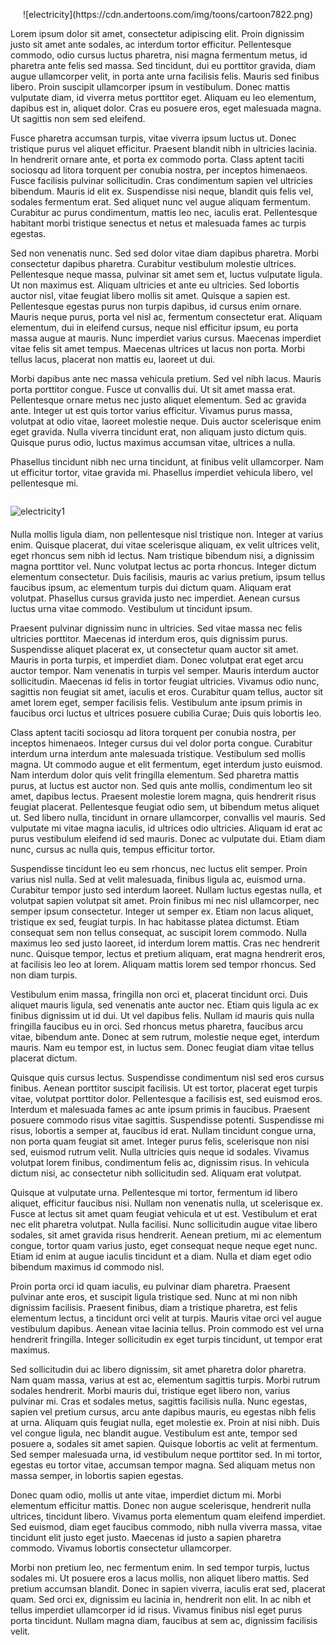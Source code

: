 <p style="text-align: center; padding-top: 3rem"> ![electricity](https://cdn.andertoons.com/img/toons/cartoon7822.png) </p>

Lorem ipsum dolor sit amet, consectetur adipiscing elit. Proin dignissim justo sit amet ante sodales, ac interdum tortor efficitur. Pellentesque commodo, odio cursus luctus pharetra, nisi magna fermentum metus, id pharetra ante felis sed massa. Sed tincidunt, dui eu porttitor gravida, diam augue ullamcorper velit, in porta ante urna facilisis felis. Mauris sed finibus libero. Proin suscipit ullamcorper ipsum in vestibulum. Donec mattis vulputate diam, id viverra metus porttitor eget. Aliquam eu leo elementum, dapibus est in, aliquet dolor. Cras eu posuere eros, eget malesuada magna. Ut sagittis non sem sed eleifend.

Fusce pharetra accumsan turpis, vitae viverra ipsum luctus ut. Donec tristique purus vel aliquet efficitur. Praesent blandit nibh in ultricies lacinia. In hendrerit ornare ante, et porta ex commodo porta. Class aptent taciti sociosqu ad litora torquent per conubia nostra, per inceptos himenaeos. Fusce facilisis pulvinar sollicitudin. Cras condimentum sapien vel ultricies bibendum. Mauris id elit ex. Suspendisse nisi neque, blandit quis felis vel, sodales fermentum erat. Sed aliquet nunc vel augue aliquam fermentum. Curabitur ac purus condimentum, mattis leo nec, iaculis erat. Pellentesque habitant morbi tristique senectus et netus et malesuada fames ac turpis egestas.

Sed non venenatis nunc. Sed sed dolor vitae diam dapibus pharetra. Morbi consectetur dapibus pharetra. Curabitur vestibulum molestie ultrices. Pellentesque neque massa, pulvinar sit amet sem et, luctus vulputate ligula. Ut non maximus est. Aliquam ultricies et ante eu ultricies. Sed lobortis auctor nisl, vitae feugiat libero mollis sit amet. Quisque a sapien est. Pellentesque egestas purus non turpis dapibus, id cursus enim ornare. Mauris neque purus, porta vel nisl ac, fermentum consectetur erat. Aliquam elementum, dui in eleifend cursus, neque nisl efficitur ipsum, eu porta massa augue at mauris. Nunc imperdiet varius cursus. Maecenas imperdiet vitae felis sit amet tempus. Maecenas ultrices ut lacus non porta. Morbi tellus lacus, placerat non mattis eu, laoreet ut dui.

Morbi dapibus ante nec massa vehicula pretium. Sed vel nibh lacus. Mauris porta porttitor congue. Fusce ut convallis dui. Ut sit amet massa erat. Pellentesque ornare metus nec justo aliquet elementum. Sed ac gravida ante. Integer ut est quis tortor varius efficitur. Vivamus purus massa, volutpat at odio vitae, laoreet molestie neque. Duis auctor scelerisque enim eget gravida. Nulla viverra tincidunt erat, non aliquam justo dictum quis. Quisque purus odio, luctus maximus accumsan vitae, ultrices a nulla.

Phasellus tincidunt nibh nec urna tincidunt, at finibus velit ullamcorper. Nam ut efficitur tortor, vitae gravida mi. Phasellus imperdiet vehicula libero, vel pellentesque mi. <p style="
  float: left;
  width: 475px;
  shape-outside: url(https://i.pinimg.com/474x/97/e8/01/97e80176cfe13464201f981e67423b5a--what-is-electricity-students.jpg);
  shape-margin:20px;
  margin-right: 20px;
  margin-bottom: 20px;
"> ![electricity1](https://i.pinimg.com/474x/97/e8/01/97e80176cfe13464201f981e67423b5a--what-is-electricity-students.jpg) </p> Nulla mollis ligula diam, non pellentesque nisl tristique non. Integer at varius enim. Quisque placerat, dui vitae scelerisque aliquam, ex velit ultrices velit, eget rhoncus sem nibh id lectus. Nam tristique bibendum nisi, a dignissim magna porttitor vel. Nunc volutpat lectus ac porta rhoncus. Integer dictum elementum consectetur. Duis facilisis, mauris ac varius pretium, ipsum tellus faucibus ipsum, ac elementum turpis dui dictum quam. Aliquam erat volutpat. Phasellus cursus gravida justo nec imperdiet. Aenean cursus luctus urna vitae commodo. Vestibulum ut tincidunt ipsum.

Praesent pulvinar dignissim nunc in ultricies. Sed vitae massa nec felis ultricies porttitor. Maecenas id interdum eros, quis dignissim purus. Suspendisse aliquet placerat ex, ut consectetur quam auctor sit amet. Mauris in porta turpis, et imperdiet diam. Donec volutpat erat eget arcu auctor tempor. Nam venenatis in turpis vel semper. Mauris interdum auctor sollicitudin. Maecenas id felis in tortor feugiat ultricies. Vivamus odio nunc, sagittis non feugiat sit amet, iaculis et eros. Curabitur quam tellus, auctor sit amet lorem eget, semper facilisis felis. Vestibulum ante ipsum primis in faucibus orci luctus et ultrices posuere cubilia Curae; Duis quis lobortis leo.

Class aptent taciti sociosqu ad litora torquent per conubia nostra, per inceptos himenaeos. Integer cursus dui vel dolor porta congue. Curabitur interdum urna interdum ante malesuada tristique. Vestibulum sed mollis magna. Ut commodo augue et elit fermentum, eget interdum justo euismod. Nam interdum dolor quis velit fringilla elementum. Sed pharetra mattis purus, at luctus est auctor non. Sed quis ante mollis, condimentum leo sit amet, dapibus lectus. Praesent molestie lorem magna, quis hendrerit risus feugiat placerat. Pellentesque feugiat odio sem, ut bibendum metus aliquet ut. Sed libero nulla, tincidunt in ornare ullamcorper, convallis vel mauris. Sed vulputate mi vitae magna iaculis, id ultrices odio ultricies. Aliquam id erat ac purus vestibulum eleifend id sed mauris. Donec ac vulputate dui. Etiam diam nunc, cursus ac nulla quis, tempus efficitur tortor.

Suspendisse tincidunt leo eu sem rhoncus, nec luctus elit semper. Proin varius nisl nulla. Sed at velit malesuada, finibus ligula ac, euismod urna. Curabitur tempor justo sed interdum laoreet. Nullam luctus egestas nulla, et volutpat sapien volutpat sit amet. Proin finibus mi nec nisl ullamcorper, nec semper ipsum consectetur. Integer ut semper ex. Etiam non lacus aliquet, tristique ex sed, feugiat turpis. In hac habitasse platea dictumst. Etiam consequat sem non tellus consequat, ac suscipit lorem commodo. Nulla maximus leo sed justo laoreet, id interdum lorem mattis. Cras nec hendrerit nunc. Quisque tempor, lectus et pretium aliquam, erat magna hendrerit eros, at facilisis leo leo at lorem. Aliquam mattis lorem sed tempor rhoncus. Sed non diam turpis.

Vestibulum enim massa, fringilla non orci et, placerat tincidunt orci. Duis aliquet mauris ligula, sed venenatis ante auctor nec. Etiam quis ligula ac ex finibus dignissim ut id dui. Ut vel dapibus felis. Nullam id mauris quis nulla fringilla faucibus eu in orci. Sed rhoncus metus pharetra, faucibus arcu vitae, bibendum ante. Donec at sem rutrum, molestie neque eget, interdum mauris. Nam eu tempor est, in luctus sem. Donec feugiat diam vitae tellus placerat dictum.

Quisque quis cursus lectus. Suspendisse condimentum nisl sed eros cursus finibus. Aenean porttitor suscipit facilisis. Ut est tortor, placerat eget turpis vitae, volutpat porttitor dolor. Pellentesque a facilisis est, sed euismod eros. Interdum et malesuada fames ac ante ipsum primis in faucibus. Praesent posuere commodo risus vitae sagittis. Suspendisse potenti. Suspendisse mi risus, lobortis a semper at, faucibus id erat. Nullam tincidunt congue urna, non porta quam feugiat sit amet. Integer purus felis, scelerisque non nisi sed, euismod rutrum velit. Nulla ultricies quis neque id sodales. Vivamus volutpat lorem finibus, condimentum felis ac, dignissim risus. In vehicula dictum nisi, ac consectetur nibh sollicitudin sed. Aliquam erat volutpat.

Quisque at vulputate urna. Pellentesque mi tortor, fermentum id libero aliquet, efficitur faucibus nisi. Nullam non venenatis nulla, ut scelerisque ex. Fusce at lectus sit amet quam feugiat vehicula et ut est. Vestibulum et erat nec elit pharetra volutpat. Nulla facilisi. Nunc sollicitudin augue vitae libero sodales, sit amet gravida risus hendrerit. Aenean pretium, mi ac elementum congue, tortor quam varius justo, eget consequat neque neque eget nunc. Etiam id enim at augue iaculis tincidunt et a diam. Nulla et diam eget odio bibendum maximus id commodo nisl.

Proin porta orci id quam iaculis, eu pulvinar diam pharetra. Praesent pulvinar ante eros, et suscipit ligula tristique sed. Nunc at mi non nibh dignissim facilisis. Praesent finibus, diam a tristique pharetra, est felis elementum lectus, a tincidunt orci velit at turpis. Mauris vitae orci vel augue vestibulum dapibus. Aenean vitae lacinia tellus. Proin commodo est vel urna hendrerit fringilla. Integer sollicitudin ex eget turpis tincidunt, ut tempor erat maximus.

Sed sollicitudin dui ac libero dignissim, sit amet pharetra dolor pharetra. Nam quam massa, varius at est ac, elementum sagittis turpis. Morbi rutrum sodales hendrerit. Morbi mauris dui, tristique eget libero non, varius pulvinar mi. Cras et sodales metus, sagittis facilisis nulla. Nunc egestas, sapien vel pretium cursus, arcu ante dapibus mauris, eu egestas nibh felis at urna. Aliquam quis feugiat nulla, eget molestie ex. Proin at nisi nibh. Duis vel congue ligula, nec blandit augue. Vestibulum est ante, tempor sed posuere a, sodales sit amet sapien. Quisque lobortis ac velit at fermentum. Sed semper malesuada urna, id vestibulum neque porttitor sed. In mi tortor, egestas eu tortor vitae, accumsan tempor magna. Sed aliquam metus non massa semper, in lobortis sapien egestas.

Donec quam odio, mollis ut ante vitae, imperdiet dictum mi. Morbi elementum efficitur mattis. Donec non augue scelerisque, hendrerit nulla ultrices, tincidunt libero. Vivamus porta elementum quam eleifend imperdiet. Sed euismod, diam eget faucibus commodo, nibh nulla viverra massa, vitae tincidunt elit justo eget justo. Maecenas id justo a sapien pharetra commodo. Vivamus lobortis consectetur ullamcorper.

Morbi non pretium leo, nec fermentum enim. In sed tempor turpis, luctus sodales mi. Ut posuere eros a lacus mollis, non aliquet libero mattis. Sed pretium accumsan blandit. Donec in sapien viverra, iaculis erat sed, placerat quam. Sed orci ex, dignissim eu lacinia in, hendrerit non elit. In ac nibh et tellus imperdiet ullamcorper id id risus. Vivamus finibus nisl eget purus porta tincidunt. Nullam magna diam, faucibus at sem ac, dignissim facilisis velit.